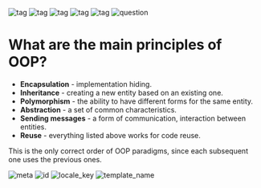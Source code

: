 ![tag](https://img.shields.io/badge/language-java-red.svg)   ![tag](https://img.shields.io/badge/jdk-1.8-blue.svg)     ![tag](https://img.shields.io/badge/level-1-green.svg)     ![tag](https://img.shields.io/badge/topic-%23OOP-green.svg)      ![tag](https://img.shields.io/badge/locale-en-green.svg)     ![question](https://img.shields.io/badge/-question-grey.svg) 

# What are the main principles of OOP?
<!--div-->
- **Encapsulation** - implementation hiding.
- **Inheritance** - creating a new entity based on an existing one.
- **Polymorphism** - the ability to have different forms for the same entity.
- **Abstraction** - a set of common characteristics.
- **Sending messages** - a form of communication, interaction between entities.
- **Reuse** - everything listed above works for code reuse.

This is the only correct order of OOP paradigms, since each subsequent one uses the previous ones.

![meta](https://img.shields.io/badge/_meta-red.svg)    ![id](https://img.shields.io/badge/_id-633d45b5d91fbf7cf7a3dbd7-red.svg)    ![locale_key](https://img.shields.io/badge/key-22c6bd811392459fa10f14dcf6c2b583-yellow.svg)    ![template_name](https://img.shields.io/badge/simple_question-v.0.1-yellow.svg)